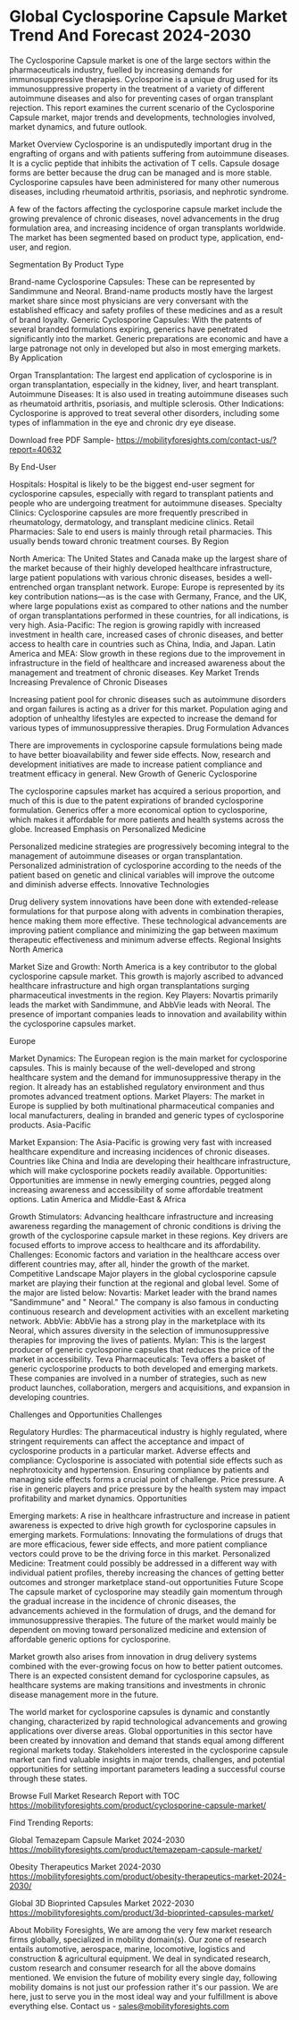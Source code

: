 # Global Cyclosporine Capsule Market Trend And Forecast 2024-2030 #
The Cyclosporine Capsule market is one of the large sectors within the pharmaceuticals industry, fuelled by increasing demands for immunosuppressive therapies. Cyclosporine is a unique drug used for its immunosuppressive property in the treatment of a variety of different autoimmune diseases and also for preventing cases of organ transplant rejection. This report examines the current scenario of the Cyclosporine Capsule market, major trends and developments, technologies involved, market dynamics, and future outlook.

Market Overview
Cyclosporine is an undisputedly important drug in the engrafting of organs and with patients suffering from autoimmune diseases. It is a cyclic peptide that inhibits the activation of T cells. Capsule dosage forms are better because the drug can be managed and is more stable. Cyclosporine capsules have been administered for many other numerous diseases, including rheumatoid arthritis, psoriasis, and nephrotic syndrome.

A few of the factors affecting the cyclosporine capsule market include the growing prevalence of chronic diseases, novel advancements in the drug formulation area, and increasing incidence of organ transplants worldwide. The market has been segmented based on product type, application, end-user, and region.

Segmentation
By Product Type

Brand-name Cyclosporine Capsules: These can be represented by Sandimmune and Neoral. Brand-name products mostly have the largest market share since most physicians are very conversant with the established efficacy and safety profiles of these medicines and as a result of brand loyalty.
Generic Cyclosporine Capsules: With the patents of several branded formulations expiring, generics have penetrated significantly into the market. Generic preparations are economic and have a large patronage not only in developed but also in most emerging markets.
By Application

Organ Transplantation: The largest end application of cyclosporine is in organ transplantation, especially in the kidney, liver, and heart transplant.
Autoimmune Diseases: It is also used in treating autoimmune diseases such as rheumatoid arthritis, psoriasis, and multiple sclerosis.
Other Indications: Cyclosporine is approved to treat several other disorders, including some types of inflammation in the eye and chronic dry eye disease.

Download free PDF Sample- https://mobilityforesights.com/contact-us/?report=40632

By End-User

Hospitals: Hospital is likely to be the biggest end-user segment for cyclosporine capsules, especially with regard to transplant patients and people who are undergoing treatment for autoimmune diseases.
Specialty Clinics: Cyclosporine capsules are more frequently prescribed in rheumatology, dermatology, and transplant medicine clinics. 
Retail Pharmacies: Sale to end users is mainly through retail pharmacies. This usually bends toward chronic treatment courses. 
By Region 

North America: The United States and Canada make up the largest share of the market because of their highly developed healthcare infrastructure, large patient populations with various chronic diseases, besides a well-entrenched organ transplant network.
Europe: Europe is represented by its key contribution nations—as is the case with Germany, France, and the UK, where large populations exist as compared to other nations and the number of organ transplantations performed in these countries, for all indications, is very high. Asia-Pacific: The region is growing rapidly with increased investment in health care, increased cases of chronic diseases, and better access to health care in countries such as China, India, and Japan.
Latin America and MEA: Slow growth in these regions due to the improvement in infrastructure in the field of healthcare and increased awareness about the management and treatment of chronic diseases.
Key Market Trends
Increasing Prevalence of Chronic Diseases

Increasing patient pool for chronic diseases such as autoimmune disorders and organ failures is acting as a driver for this market. Population aging and adoption of unhealthy lifestyles are expected to increase the demand for various types of immunosuppressive therapies.
Drug Formulation Advances

There are improvements in cyclosporine capsule formulations being made to have better bioavailability and fewer side effects. Now, research and development initiatives are made to increase patient compliance and treatment efficacy in general.
New Growth of Generic Cyclosporine

The cyclosporine capsules market has acquired a serious proportion, and much of this is due to the patent expirations of branded cyclosporine formulation. Generics offer a more economical option to cyclosporine, which makes it affordable for more patients and health systems across the globe.
Increased Emphasis on Personalized Medicine

Personalized medicine strategies are progressively becoming integral to the management of autoimmune diseases or organ transplantation. Personalized administration of cyclosporine according to the needs of the patient based on genetic and clinical variables will improve the outcome and diminish adverse effects.
Innovative Technologies

Drug delivery system innovations have been done with extended-release formulations for that purpose along with advents in combination therapies, hence making them more effective. These technological advancements are improving patient compliance and minimizing the gap between maximum therapeutic effectiveness and minimum adverse effects.
Regional Insights
North America

Market Size and Growth: North America is a key contributor to the global cyclosporine capsule market. This growth is majorly ascribed to advanced healthcare infrastructure and high organ transplantations surging pharmaceutical investments in the region.
Key Players: Novartis primarily leads the market with Sandimmune, and AbbVie leads with Neoral. The presence of important companies leads to innovation and availability within the cyclosporine capsules market.

Europe

Market Dynamics: The European region is the main market for cyclosporine capsules. This is mainly because of the well-developed and strong healthcare system and the demand for immunosuppressive therapy in the region. It already has an established regulatory environment and thus promotes advanced treatment options.
Market Players: The market in Europe is supplied by both multinational pharmaceutical companies and local manufacturers, dealing in branded and generic types of cyclosporine products.
Asia-Pacific

Market Expansion: The Asia-Pacific is growing very fast with increased healthcare expenditure and increasing incidences of chronic diseases. Countries like China and India are developing their healthcare infrastructure, which will make cyclosporine pockets readily available.
Opportunities: Opportunities are immense in newly emerging countries, pegged along increasing awareness and accessibility of some affordable treatment options.
Latin America and Middle-East & Africa

Growth Stimulators: Advancing healthcare infrastructure and increasing awareness regarding the management of chronic conditions is driving the growth of the cyclosporine capsule market in these regions. Key drivers are focused efforts to improve access to healthcare and its affordability.
Challenges: Economic factors and variation in the healthcare access over different countries may, after all, hinder the growth of the market.
Competitive Landscape 
Major players in the global cyclosporine capsule market are playing their function at the regional and global level. Some of the major are listed below:
Novartis: Market leader with the brand  names "Sandimmune"  and " Neoral." The company  is  also  famous  in  conducting  continuous  research and  development  activities with an excellent marketing network.
AbbVie: AbbVie has a strong play in the marketplace with its Neoral, which assures diversity in the selection of immunosuppressive therapies for improving the lives of patients.
Mylan: This is the largest producer of generic cyclosporine capsules that reduces the price of the market in accessibility.
Teva Pharmaceuticals: Teva offers a basket of generic cyclosporine products to both developed and emerging markets.
These companies are involved in a number of strategies, such as new product launches, collaboration, mergers and acquisitions, and expansion in developing countries.

Challenges and Opportunities
Challenges

Regulatory Hurdles: The pharmaceutical industry is highly regulated, where stringent requirements can affect the acceptance and impact of cyclosporine products in a particular market.
Adverse effects and compliance: Cyclosporine is associated with potential side effects such as nephrotoxicity and hypertension. Ensuring compliance by patients and managing side effects forms a crucial point of challenge.
Price pressure. A rise in generic players and price pressure by the health system may impact profitability and market dynamics.
Opportunities

Emerging markets: A rise in healthcare infrastructure and increase in patient awareness is expected to drive high growth for cyclosporine capsules in emerging markets.
Formulations: Innovating the formulations of drugs that are more efficacious, fewer side effects, and more patient compliance vectors could prove to be the driving force in this market.
Personalized Medicine: Treatment could possibly be addressed in a different way with individual patient profiles, thereby increasing the chances of getting better outcomes and stronger marketplace stand-out opportunities 
Future Scope
The capsule market of cyclosporine may steadily gain momentum through the gradual increase in the incidence of chronic diseases, the advancements achieved in the formulation of drugs, and the demand for immunosuppressive therapies. The future of the market would mainly be dependent on moving toward personalized medicine and extension of affordable generic options for cyclosporine.

Market growth also arises from innovation in drug delivery systems combined with the ever-growing focus on how to better patient outcomes. There is an expected consistent demand for cyclosporine capsules, as healthcare systems are making transitions and investments in chronic disease management more in the future.

The world market for cyclosporine capsules is dynamic and constantly changing, characterized by rapid technological advancements and growing applications over diverse areas. Global opportunities in this sector have been created by innovation and demand that stands equal among different regional markets today. Stakeholders interested in the cyclosporine capsule market can find valuable insights in major trends, challenges, and potential opportunities for setting important parameters leading a successful course through these states.


Browse Full Market Research Report with TOC https://mobilityforesights.com/product/cyclosporine-capsule-market/

Find Trending Reports:


Global Temazepam Capsule Market 2024-2030 https://mobilityforesights.com/product/temazepam-capsule-market/



Obesity Therapeutics Market 2024-2030 https://mobilityforesights.com/product/obesity-therapeutics-market-2024-2030/


Global 3D Bioprinted Capsules Market 2022-2030 https://mobilityforesights.com/product/3d-bioprinted-capsules-market/




About Mobility Foresights,
We are among the very few market research firms globally, specialized in mobility domain(s). Our zone of research entails automotive, aerospace, marine, locomotive, logistics and construction & agricultural equipment. We deal in syndicated research, custom research and consumer research for all the above domains mentioned.
We envision the future of mobility every single day, following mobility domains is not just our profession rather it's our passion. We are here, just to serve you in the most ideal way and your fulfillment is above everything else. Contact us -  sales@mobilityforesights.com 

